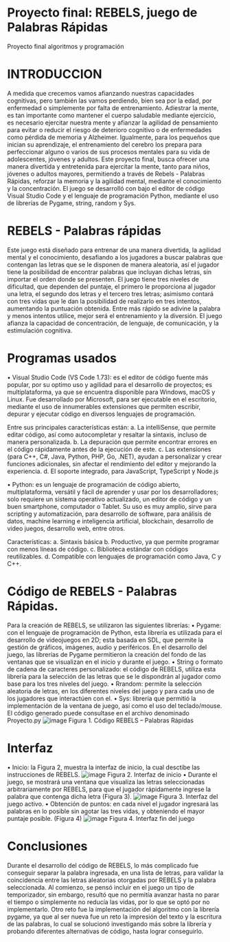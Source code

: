 # Proyecto final: REBELS, juego de Palabras Rápidas
Proyecto final algoritmos y programación 
# INTRODUCCION
A medida que crecemos vamos afianzando nuestras capacidades cognitivas, pero también las vamos perdiendo, bien sea por la edad, por enfermedad o simplemente por falta de entrenamiento.
Adiestrar la mente, es tan importante como mantener el cuerpo saludable mediante ejercicio, es necesario ejercitar nuestra mente y afianzar la agilidad de pensamiento para evitar o reducir el riesgo de deterioro cognitivo o de enfermedades como pérdida de memoria y Alzheimer. Igualmente, para los pequeños que inician su aprendizaje, el entrenamiento del cerebro los prepara para perfeccionar alguno o varios de sus procesos mentales para su vida de adolescentes, jóvenes y adultos. 
Este proyecto final, busca ofrecer una manera divertida y entretenida para ejercitar la mente, tanto para niños, jóvenes o adultos mayores, permitiendo a través de Rebels - Palabras Rápidas, reforzar la memoria y la agilidad mental, mediante el conocimiento y la concentración.
El juego se desarrolló con bajo el editor de código Visual Studio Code y el lenguaje de programación Python, mediante el uso de librerías de Pygame, string, random y Sys.
# REBELS - Palabras rápidas
Este juego está diseñado para entrenar de una manera divertida, la agilidad mental y el conocimiento, desafiando a los jugadores a buscar palabras que contengan las letras que se le disponen de manera aleatoria, así el jugador tiene la posibilidad de encontrar palabras que incluyan dichas letras, sin importar el orden donde se presenten. El juego tiene tres niveles de dificultad, que dependen del puntaje, el primero le proporciona al jugador una letra, el segundo dos letras y el tercero tres letras; asimismo contará con tres vidas que le dan la posibilidad de realizarlo en tres intentos, aumentando la puntuación obtenida. Entre más rápido se adivine la palabra y menos intentos utilice, mejor será el entrenamiento y la diversión. 
El juego afianza la capacidad de concentración, de lenguaje, de comunicación, y la estimulación cognitiva.
# Programas usados
•	Visual Studio Code (VS Code 1.73): es el editor de código fuente más popular, por su optimo uso y agilidad para el desarrollo de proyectos; es multiplataforma, ya que se encuentra disponible para Windows, macOS y Linux. Fue desarrollado por Microsoft, para ser ejecutable en el escritorio, mediante el uso de innumerables extensiones que permiten escribir, depurar y ejecutar código en diversos lenguajes de programación. 

Entre sus principales características están:
a.	La intelliSense, que permite editar código, así como autocompletar y resaltar la sintaxis, incluso de manera personalizada.
b.	La depuración que permite encontrar errores en el código rápidamente antes de la ejecución de este.
c.	Las extensiones (para C++, C#, Java, Python, PHP, Go, .NET), ayudan a personalizar y crear funciones adicionales, sin afectar el rendimiento del editor y mejorando la experiencia.
d.	El soporte integrado, para JavaScript, TypeScript y Node.js

•	Python: es un lenguaje de programación de código abierto, multiplataforma, versátil y fácil de aprender y usar por los desarrolladores; solo requiere un sistema operativo actualizado, un editor de código y un buen smartphone, computador o Tablet. Su uso es muy amplio, sirve para scripting y automatización, para desarrollo de software, para análisis de datos, machine learning e inteligencia artificial, blockchain, desarrollo de video juegos, desarrollo web, entre otros.

Características:
a.	Sintaxis básica
b.	Productivo, ya que permite programar con menos líneas de código.
c.	Biblioteca estándar con códigos reutilizables.
d.	Compatible con lenguajes de programación como Java, C y C++.

# Código de REBELS - Palabras Rápidas.
Para la creación de REBELS, se utilizaron las siguientes librerías: 
•	Pygame: con el lenguaje de programación de Python, esta librería es utilizada para el desarrollo de videojuegos en 2D; esta basada en SDL, que permite la gestión de gráficos, imágenes, audio y periféricos.
En el desarrollo del juego, las librerías de Pygame permitieron la creación del fondo de las ventanas que se visualizan en el inicio y durante el juego.
•	String o formato de cadena de caracteres personalizado: el código de REBELS, utiliza esta librería para la selección de las letras que se le dispondrán al jugador como base para los tres niveles del juego.
•	Rrandom: permite la selección aleatoria de letras, en los diferentes niveles del juego y para cada uno de los jugadores que interactúen con el.
•	Sys: librería que permitió la implementación de la ventana de juego, así como el uso del teclado/mouse.
El código generado puede consultase en el archivo denominado Proyecto.py
![image](https://user-images.githubusercontent.com/114431024/202960814-69cdbb90-6242-44de-9de6-bbe1e5f5fd04.png)
Figura 1. Código REBELS – Palabras Rápidas

# Interfaz
•	Inicio: la Figura 2, muestra la interfaz de inicio, la cual desctibe las instrucciones de REBELS. 
![image](https://user-images.githubusercontent.com/114431024/202960875-6d53512e-3e91-4f72-be56-c10a179aa37d.png)
Figura 2. Interfaz de inicio
•	Durante el juego, se mostrará una ventana que visualiza las letras seleccionadas arbitrariamente por REBELS, para que el jugador rápidamente ingrese la palabra que contenga dicha letra (Figura 3).
![image](https://user-images.githubusercontent.com/114431024/202960922-5b9e9df7-e725-42ca-b689-5094077face2.png)
Figura 3. Interfaz del juego activo.
•	Obtención de puntos: en cada nivel el jugador ingresará las palabras en lo posible sin agotar las tres vidas, y obteniendo el mayor puntaje posible. (Figura 4)
![image](https://user-images.githubusercontent.com/114431024/202961056-89b7a469-3fd3-42b8-ac2d-47e2ce4d1277.png)
Figura 4. Interfaz fin del juego

# Conclusiones
Durante el desarrollo del código de REBELS, lo más complicado fue conseguir separar la palabra ingresada, en una lista de letras, para validar la coincidencia entre las letras aleatorias otorgadas por REBELS y la palabra seleccionada.
Al comienzo, se pensó incluir en el juego un tipo de temporizador, sin embargo, resultó que no permitía avanzar hasta no parar el tiempo o simplemente no reducía las vidas, por lo que se optó por no implementarlo.
Otro reto fue la implementación del algoritmo con la librería pygame, ya que al ser nueva fue un reto la impresión del texto y la escritura de las palabras, lo cual se solucionó investigando más sobre la librería y probando diferentes alternativas de código, hasta lograr conseguirlo.
